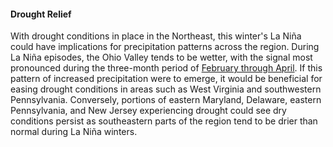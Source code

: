 #### Drought Relief

With drought conditions in place in the Northeast, this winter's La Niña could have implications for precipitation patterns across the region. During La Niña episodes, the Ohio Valley tends to be wetter, with the signal most pronounced during the three-month period of [February through April](https://www.cpc.ncep.noaa.gov/products/precip/CWlink/ENSO/composites/lanina.fma.precip.gif). If this pattern of increased precipitation were to emerge, it would be beneficial for easing drought conditions in areas such as West Virginia and southwestern Pennsylvania. Conversely, portions of eastern Maryland, Delaware, eastern Pennsylvania, and New Jersey experiencing drought could see dry conditions persist as southeastern parts of the region tend to be drier than normal during La Niña winters.